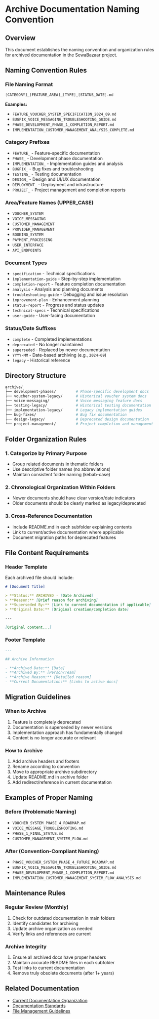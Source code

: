 # Archive Documentation Naming Convention

## Overview

This document establishes the naming convention and organization rules for archived documentation in the SewaBazaar project.

## Naming Convention Rules

### File Naming Format

```bash
[CATEGORY]_[FEATURE_AREA]_[TYPE]_[STATUS_DATE].md
```

**Examples:**

- `FEATURE_VOUCHER_SYSTEM_SPECIFICATION_2024_09.md`
- `BUGFIX_VOICE_MESSAGING_TROUBLESHOOTING_GUIDE.md`
- `PHASE_DEVELOPMENT_PHASE_1_COMPLETION_REPORT.md`
- `IMPLEMENTATION_CUSTOMER_MANAGEMENT_ANALYSIS_COMPLETE.md`

### Category Prefixes

- `FEATURE_` - Feature-specific documentation
- `PHASE_` - Development phase documentation
- `IMPLEMENTATION_` - Implementation guides and analysis
- `BUGFIX_` - Bug fixes and troubleshooting
- `TESTING_` - Testing documentation
- `DESIGN_` - Design and UI/UX documentation
- `DEPLOYMENT_` - Deployment and infrastructure
- `PROJECT_` - Project management and completion reports

### Area/Feature Names (UPPER_CASE)

- `VOUCHER_SYSTEM`
- `VOICE_MESSAGING`
- `CUSTOMER_MANAGEMENT`
- `PROVIDER_MANAGEMENT`
- `BOOKING_SYSTEM`
- `PAYMENT_PROCESSING`
- `USER_INTERFACE`
- `API_ENDPOINTS`

### Document Types

- `specification` - Technical specifications
- `implementation-guide` - Step-by-step implementation
- `completion-report` - Feature completion documentation
- `analysis` - Analysis and planning documents
- `troubleshooting-guide` - Debugging and issue resolution
- `improvement-plan` - Enhancement planning
- `status-report` - Progress and status updates
- `technical-specs` - Technical specifications
- `user-guide` - User-facing documentation

### Status/Date Suffixes

- `complete` - Completed implementations
- `deprecated` - No longer maintained
- `superseded` - Replaced by newer documentation
- `YYYY-MM` - Date-based archiving (e.g., `2024-09`)
- `legacy` - Historical reference

## Directory Structure

```bash
archive/
├── development-phases/         # Phase-specific development docs
├── voucher-system-legacy/      # Historical voucher system docs
├── voice-messaging/            # Voice messaging feature docs
├── testing-legacy/             # Historical testing documentation
├── implementation-legacy/      # Legacy implementation guides
├── bug-fixes/                  # Bug fix documentation
├── design-legacy/              # Deprecated design documentation
└── project-management/         # Project completion and management
```

## Folder Organization Rules

### 1. Categorize by Primary Purpose

- Group related documents in thematic folders
- Use descriptive folder names (no abbreviations)
- Maintain consistent folder naming (kebab-case)

### 2. Chronological Organization Within Folders

- Newer documents should have clear version/date indicators
- Older documents should be clearly marked as legacy/deprecated

### 3. Cross-Reference Documentation

- Include README.md in each subfolder explaining contents
- Link to current/active documentation where applicable
- Document migration paths for deprecated features

## File Content Requirements

### Header Template

Each archived file should include:

```markdown
# [Document Title]

> **Status:** ARCHIVED - [Date Archived]  
> **Reason:** [Brief reason for archiving]  
> **Superseded By:** [Link to current documentation if applicable]  
> **Original Date:** [Original creation/completion date]

---

[Original content...]
```

### Footer Template

```markdown
---

## Archive Information

- **Archived Date:** [Date]
- **Archived By:** [Person/Team]
- **Archive Reason:** [Detailed reason]
- **Current Documentation:** [Links to active docs]
```

## Migration Guidelines

### When to Archive

1. Feature is completely deprecated
2. Documentation is superseded by newer versions
3. Implementation approach has fundamentally changed
4. Content is no longer accurate or relevant

### How to Archive

1. Add archive headers and footers
2. Rename according to convention
3. Move to appropriate archive subdirectory
4. Update README.md in archive folder
5. Add redirect/reference in current documentation

## Examples of Proper Naming

### Before (Problematic Naming)

- `VOUCHER_SYSTEM_PHASE_4_ROADMAP.md`
- `VOICE_MESSAGE_TROUBLESHOOTING.md`
- `PHASE_1_FINAL_STATUS.md`
- `CUSTOMER_MANAGEMENT_SYSTEM_FLOW.md`

### After (Convention-Compliant Naming)

- `PHASE_VOUCHER_SYSTEM_PHASE_4_FUTURE_ROADMAP.md`
- `BUGFIX_VOICE_MESSAGING_TROUBLESHOOTING_GUIDE.md`
- `PHASE_DEVELOPMENT_PHASE_1_COMPLETION_REPORT.md`
- `IMPLEMENTATION_CUSTOMER_MANAGEMENT_SYSTEM_FLOW_ANALYSIS.md`

## Maintenance Rules

### Regular Review (Monthly)

1. Check for outdated documentation in main folders
2. Identify candidates for archiving
3. Update archive organization as needed
4. Verify links and references are current

### Archive Integrity

1. Ensure all archived docs have proper headers
2. Maintain accurate README files in each subfolder
3. Test links to current documentation
4. Remove truly obsolete documents (after 1+ years)

## Related Documentation

- [Current Documentation Organization](../README.md)
- [Documentation Standards](../development/documentation-standards.md)
- [File Management Guidelines](../development/file-management.md)
